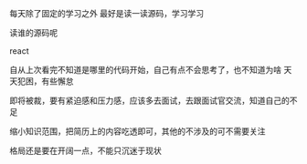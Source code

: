 每天除了固定的学习之外 最好是读一读源码，学习学习

读谁的源码呢

react

自从上次看完不知道是哪里的代码开始，自己有点不会思考了，也不知道为啥 天天犯困，有些懈怠

即将被裁，要有紧迫感和压力感，应该多去面试，去跟面试官交流，知道自己的不足

缩小知识范围，把简历上的内容吃透即可，其他的不涉及的可不需要关注

格局还是要在开阔一点，不能只沉迷于现状
